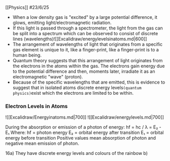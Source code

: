 [[Physics]]
#23/6/25

- When a low density gas is "excited" by a large potential difference, it glows, emitting light/electromagnetic radiation.
- If this light is passed through a spectrometer, the light from the gas can be split into a spectrum which can be observed to consist of discrete lines (wavelengths)![[Excalidraw/energylevelsinatoms.md|600]]
- The arrangement of wavelengths of light that originates from a specific gas element is unique to it, like a finger-print, like a finger-print is to a human being.
- Quantum theory suggests that this arrangement of light originates from the electrons in the atoms within the gas. The electrons gain energy due to the potential difference and then, moments later, irradiate it as an electromagnetic "wave" (proton).
- Because of the specific wavelengths that are emitted, this is evidence to suggest that in isolated atoms discrete energy levels`(quantum physics)`exist which the electrons are limited to be within.
### Electron Levels in Atoms
![[Excalidraw/Energyinatoms.md|700]]
![[Excalidraw/energylevels.md|700]]

During the absorption or emission of a photon of energy:
hf = hc / λ = E₂ - E₁
Where:
	hf = photon energy
	E₂ = orbital energy after transition
	E₁ = orbital energy before transition
Positive values mean absorption of photon and negative mean emission of photon.

16a) They have discrete energy levels and colours of the rainbow
b) 